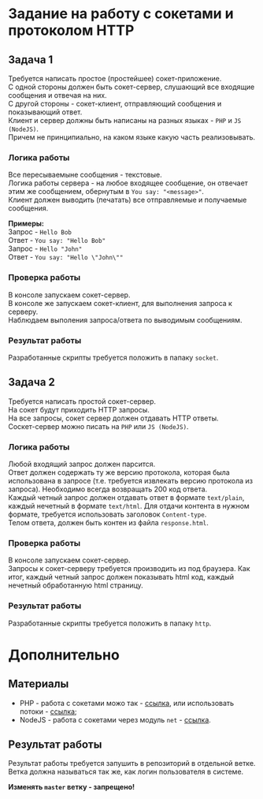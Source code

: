 # Задание на работу с сокетами и протоколом HTTP

## Задача 1

Требуется написать простое (простейшее) сокет-приложение.  
С одной стороны должен быть сокет-сервер, слушающий все входящие сообщения и отвечая на них.  
С другой стороны - сокет-клиент, отправляющий сообщения и показывающий ответ.  
Клиент и сервер должны быть написаны на разных языках - `PHP` и `JS (NodeJS)`.  
Причем не принципиально, на каком языке какую часть реализовывать.

### Логика работы

Все пересываемыне сообщения - текстовые.  
Логика работы сервера - на любое входящее сообщение, он отвечает этим же сообщением, обернутым в `You say: "<message>"`.  
Клиент должен выводить (печатать) все отправляемые и получаемые сообщения.

**Примеры:**  
Запрос - `Hello Bob`  
Ответ - `You say: "Hello Bob"`  
Запрос - `Hello "John"`  
Ответ - `You say: "Hello \"John\""`

### Проверка работы
В консоле запускаем сокет-сервер.  
В консоле же запускаем сокет-клиент, для выполнения запроса к серверу.  
Наблюдаем выполения запроса/ответа по выводимым сообщениям.

### Результат работы
Разработанные скрипты требуется положить в папаку `socket`.

## Задача 2

Требуется написать простой сокет-сервер.  
На сокет будут приходить HTTP запросы.  
На все запросы, сокет сервер должен отдавать HTTP ответы.  
Соскет-сервер можно писать на `PHP` или `JS (NodeJS)`.

### Логика работы
Любой входящий запрос должен парсится.  
Ответ должен содержать ту же версию протокола, которая была использована в запросе (т.е. требуется извлекать версию протокола из запроса).
Необходимо всегда возвращать 200 код ответа.  
Каждый четный запрос должен отдавать ответ в формате `text/plain`, каждый нечетный в формате `text/html`. Для отдачи контента в нужном формате, требуется использовать заголовок `Content-type`.  
Телом ответа, должен быть контен из файла `response.html`.

### Проверка работы
В консоле запускаем сокет-сервер.  
Запросы к сокет-серверу требуется производить из под браузера. Как итог, каждый четный запрос должен показывать html код, каждый нечетный обработанную html страницу.

### Результат работы
Разработанные скрипты требуется положить в папаку `http`.

# Дополнительно

## Материалы
 - PHP - работа с сокетами можо так - [ссылка](http://php.net/manual/en/book.sockets.php), или использовать потоки - [ссылка](http://php.net/manual/en/ref.stream.php);
 - NodeJS - работа с сокетами через модуль `net` - [ссылка](https://nodejs.org/api/net.html).

## Результат работы
Результат работы требуется запушить в репозиторий в отдельной ветке.  
Ветка должна называться так же, как логин пользователя в системе.

**Изменять `master` ветку - запрещено!**  

